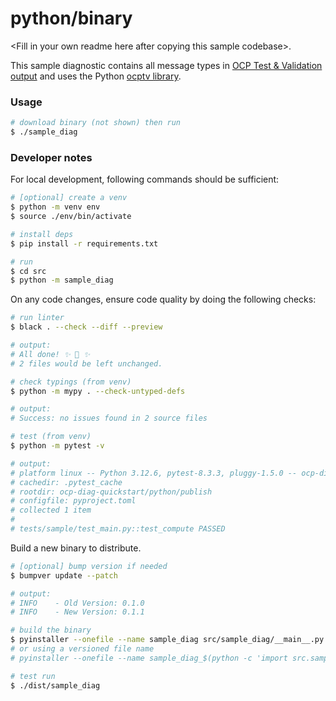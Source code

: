 # python/binary

\<Fill in your own readme here after copying this sample codebase>.

This sample diagnostic contains all message types in [OCP Test & Validation output](https://github.com/opencomputeproject/ocp-diag-core/blob/main/json_spec/README.md) and uses the Python [ocptv library](https://github.com/opencomputeproject/ocp-diag-core-python).

### Usage

```bash
# download binary (not shown) then run
$ ./sample_diag
```

### Developer notes

For local development, following commands should be sufficient:

```bash
# [optional] create a venv
$ python -m venv env
$ source ./env/bin/activate

# install deps
$ pip install -r requirements.txt

# run
$ cd src
$ python -m sample_diag
```

On any code changes, ensure code quality by doing the following checks:

```bash
# run linter
$ black . --check --diff --preview

# output:
# All done! ✨ 🍰 ✨
# 2 files would be left unchanged.

# check typings (from venv)
$ python -m mypy . --check-untyped-defs

# output:
# Success: no issues found in 2 source files

# test (from venv)
$ python -m pytest -v

# output:
# platform linux -- Python 3.12.6, pytest-8.3.3, pluggy-1.5.0 -- ocp-diag-quickstart/python/publish/env/bin/python
# cachedir: .pytest_cache
# rootdir: ocp-diag-quickstart/python/publish
# configfile: pyproject.toml
# collected 1 item
#
# tests/sample/test_main.py::test_compute PASSED
```

Build a new binary to distribute.

```bash
# [optional] bump version if needed
$ bumpver update --patch

# output:
# INFO    - Old Version: 0.1.0
# INFO    - New Version: 0.1.1

# build the binary
$ pyinstaller --onefile --name sample_diag src/sample_diag/__main__.py
# or using a versioned file name
# pyinstaller --onefile --name sample_diag_$(python -c 'import src.sample_diag.__init__ as v; print(v.__version__)') src/sample_diag/__main__.py

# test run
$ ./dist/sample_diag
```
